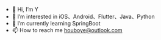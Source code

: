 - 👋 Hi, I’m Y
- 👀 I’m interested in iOS、Android、Flutter、Java、Python
- 🌱 I’m currently learning SpringBoot
- 📫 How to reach me houboye@outlook.com
